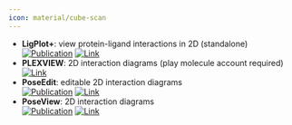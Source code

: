 ```yaml
---
icon: material/cube-scan
---
```


- **LigPlot+**: view protein-ligand interactions in 2D (standalone)  
	[![Publication](https://img.shields.io/badge/Publication-Citations:4426-blue?style=for-the-badge&logo=bookstack)](https://doi.org/10.1021/ci200227u) [![Link](https://img.shields.io/badge/Link-online-brightgreen?style=for-the-badge&logo=cachet&logoColor=65FF8F)](http://www.ebi.ac.uk/thornton-srv/software/LigPlus/) 
- **PLEXVIEW**: 2D interaction diagrams (play molecule account required)  
	[![Link](https://img.shields.io/badge/Link-online-brightgreen?style=for-the-badge&logo=cachet&logoColor=65FF8F)](https://open.playmolecule.org/login?from=/tools/plexview) 
- **PoseEdit**: editable 2D interaction diagrams  
	[![Publication](https://img.shields.io/badge/Publication-Citations:37-blue?style=for-the-badge&logo=bookstack)](https://doi.org/10.1007%2Fs10822-023-00522-4) [![Link](https://img.shields.io/badge/Link-online-brightgreen?style=for-the-badge&logo=cachet&logoColor=65FF8F)](https://proteins.plus/help/poseview2) 
- **PoseView**: 2D interaction diagrams  
	[![Publication](https://img.shields.io/badge/Publication-Citations:70-blue?style=for-the-badge&logo=bookstack)](https://doi.org/10.1186/1758-2946-2-S1-P50) [![Link](https://img.shields.io/badge/Link-online-brightgreen?style=for-the-badge&logo=cachet&logoColor=65FF8F)](https://proteins.plus/help/poseview) 
